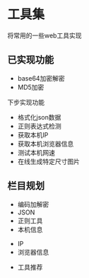 # 工具集

将常用的一些web工具实现

## 已实现功能
+ base64加密解密
+ MD5加密

下步实现功能
+ 格式化json数据
+ 正则表达式检测
+ 获取本机IP
+ 获取本机浏览器信息
+ 测试本机网速
+ 在线生成特定尺寸图片

## 栏目规划
+ 编码加解密
+ JSON
+ 正则工具
+ 本机信息
 - IP
 - 浏览器信息
+ 工具推荐